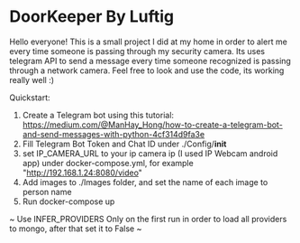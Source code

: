# DoorKeeper By Luftig

Hello everyone!
This is a small project I did at my home in order to alert me every time someone is passing through my security camera.
Its uses telegram API to send a message every time someone recognized is passing through a network camera.
Feel free to look and use the code, its working really well :)

Quickstart:
1. Create a Telegram bot using this tutorial: https://medium.com/@ManHay_Hong/how-to-create-a-telegram-bot-and-send-messages-with-python-4cf314d9fa3e
2. Fill Telegram Bot Token and Chat ID under ./Config/__init__
3. set IP_CAMERA_URL to your ip camera ip (I used IP Webcam android app) under docker-compose.yml, for example "http://192.168.1.24:8080/video"
4. Add images to ./Images folder, and set the name of each image to person name
5. Run docker-compose up

~ Use INFER_PROVIDERS Only on the first run in order to load all providers to mongo, after that set it to False ~
